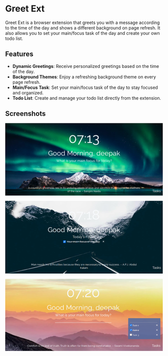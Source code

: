 # Greet Ext

Greet Ext is a browser extension that greets you with a message according to the time of the day and shows a different background on page refresh. It also allows you to set your main/focus task of the day and create your own todo list.

## Features

- **Dynamic Greetings**: Receive personalized greetings based on the time of the day.
- **Background Themes**: Enjoy a refreshing background theme on every page refresh.
- **Main/Focus Task**: Set your main/focus task of the day to stay focused and organized.
- **Todo List**: Create and manage your todo list directly from the extension.

## Screenshots

![Screenshot 1](./src/assets/screenshots/interface.png)

![Screenshot 2](./src/assets/screenshots/main-focus.png)

![Screenshot 2](./src/assets/screenshots/tasks.png)

